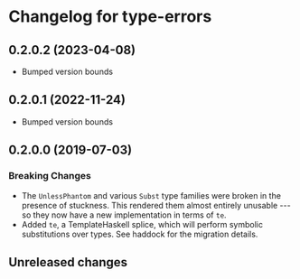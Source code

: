 # Changelog for type-errors

## 0.2.0.2 (2023-04-08)

- Bumped version bounds

## 0.2.0.1 (2022-11-24)

- Bumped version bounds

## 0.2.0.0 (2019-07-03)

### Breaking Changes

- The `UnlessPhantom` and various `Subst` type families were broken in the
    presence of stuckness. This rendered them almost entirely unusable --- so
    they now have a new implementation in terms of `te`.
- Added `te`, a TemplateHaskell splice, which will perform symbolic
    substitutions over types. See haddock for the migration details.

## Unreleased changes

